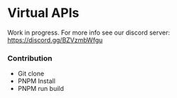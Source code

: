 # Virtual APIs


Work in progress. For more info see our discord server: https://discord.gg/BZVzmbWfgu

### Contribution

- Git clone
- PNPM Install
- PNPM run build
